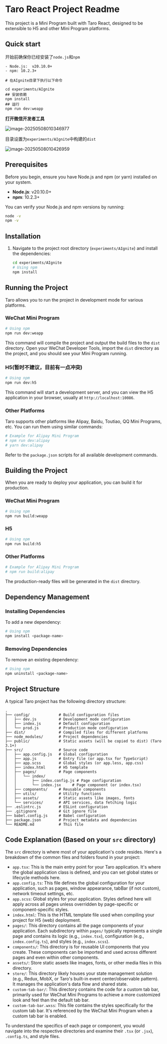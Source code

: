 # Taro React Project Readme

This project is a Mini Program built with Taro React, designed to be extensible to H5 and other Mini Program platforms.

## Quick start

开始前确保你已经安装了`node.js`和`npm`
```
- Node.js:  v20.10.0+
- npm: 10.2.3+
```

```
# 在AIgnite目录下执行以下命令

cd experiments/AIgnite
## 安装依赖
npm install
## 运行
npm run dev:weapp
```

__打开微信开发者工具__

![image-20250508010346977](..\AIgnite\assets\image-20250508010346977.png)

目录设置为`experiments/AIgnite`中构建的`dist`

![image-20250508010426959](..\AIgnite\assets\image-20250508010426959.png)

## Prerequisites

Before you begin, ensure you have Node.js and npm (or yarn) installed on your system.

- **Node.js**:  v20.10.0+
- **npm**: 10.2.3+

You can verify your Node.js and npm versions by running:
```bash
node -v
npm -v
```

## Installation

1. Navigate to the project root directory (`experiments/AIgnite`) and install the dependencies:
   ```bash
   cd experiments/AIgnite
   # Using npm
   npm install
   ```

## Running the Project

Taro allows you to run the project in development mode for various platforms.

### WeChat Mini Program
```bash
# Using npm
npm run dev:weapp
```
This command will compile the project and output the build files to the `dist` directory. Open your WeChat Developer Tools, import the `dist` directory as the project, and you should see your Mini Program running.

### H5(暂时不建议，目前有一点冲突)

```bash
# Using npm
npm run dev:h5
```
This command will start a development server, and you can view the H5 application in your browser, usually at `http://localhost:10086`.

### Other Platforms
Taro supports other platforms like Alipay, Baidu, Toutiao, QQ Mini Programs, etc. You can run them using similar commands:
```bash
# Example for Alipay Mini Program
# npm run dev:alipay
# yarn dev:alipay
```
Refer to the `package.json` scripts for all available development commands.

## Building the Project

When you are ready to deploy your application, you can build it for production.

### WeChat Mini Program
```bash
# Using npm
npm run build:weapp
```

### H5
```bash
# Using npm
npm run build:h5
```

### Other Platforms
```bash
# Example for Alipay Mini Program
# npm run build:alipay
```
The production-ready files will be generated in the `dist` directory.

## Dependency Management

### Installing Dependencies
To add a new dependency:
```bash
# Using npm
npm install <package-name>
```

### Removing Dependencies
To remove an existing dependency:
```bash
# Using npm
npm uninstall <package-name>
```

## Project Structure

A typical Taro project has the following directory structure:
```
.
├── config/             # Build configuration files
│   ├── dev.js          # Development mode configuration
│   ├── index.js        # Default configuration
│   └── prod.js         # Production mode configuration
├── dist/               # Compiled files for different platforms
├── node_modules/       # Project dependencies
├── public/             # Static assets (will be copied to dist) (Taro 3.1+)
├── src/                # Source code
│   ├── app.config.js   # Global configuration
│   ├── app.js          # Entry file (or app.tsx for TypeScript)
│   ├── app.scss        # Global styles (or app.less, app.css)
│   ├── index.html      # H5 template
│   ├── pages/          # Page components
│   │   └── index/
│   │       ├── index.config.js # Page configuration
│   │       └── index.jsx     # Page component (or index.tsx)
│   ├── components/     # Reusable components
│   ├── utils/          # Utility functions
│   ├── assets/         # Static assets like images, fonts
│   └── services/       # API services, data fetching logic
├── .eslintrc.js        # ESLint configuration
├── .gitignore          # Git ignore file
├── babel.config.js     # Babel configuration
├── package.json        # Project metadata and dependencies
└── README.md           # This file
```

## Code Explanation (Based on your `src` directory)

The `src` directory is where most of your application's code resides. Here's a breakdown of the common files and folders found in your project:

*   `app.tsx`: This is the main entry point for your Taro application. It's where the global application class is defined, and you can set global states or lifecycle methods here.
*   `app.config.ts`: This file defines the global configuration for your application, such as pages, window appearance, tabBar (if not custom), network timeout settings, etc.
*   `app.scss`: Global styles for your application. Styles defined here will apply across all pages unless overridden by page-specific or component-specific styles.
*   `index.html`: This is the HTML template file used when compiling your project for H5 (web) deployment.
*   `pages/`: This directory contains all the page components of your application. Each subdirectory within `pages/` typically represents a single page and contains its logic (e.g., `index.tsx`), configuration (e.g., `index.config.ts`), and styles (e.g., `index.scss`).
*   `components/`: This directory is for reusable UI components that you create. These components can be imported and used across different pages and even within other components.
*   `assets/`: Store static assets like images, fonts, or other media files in this directory.
*   `store/`: This directory likely houses your state management solution (e.g., Redux, MobX, or Taro's built-in event center/observable pattern). It manages the application's data flow and shared state.
*   `custom-tab-bar/`: This directory contains the code for a custom tab bar, primarily used for WeChat Mini Programs to achieve a more customized look and feel than the default tab bar.
*   `custom-tab-bar.wxss`: This file contains the styles specifically for the custom tab bar. It's referenced by the WeChat Mini Program when a custom tab bar is enabled.

To understand the specifics of each page or component, you would navigate into the respective directories and examine their `.tsx` (or `.jsx`), `.config.ts`, and style files. 